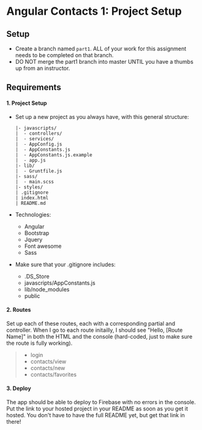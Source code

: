 # Angular Contacts 1: Project Setup

## Setup

* Create a branch named ```part1```.  ALL of your work for this assignment needs to be completed on that branch.  
* DO NOT merge the part1 branch into master UNTIL you have a thumbs up from an instructor.

## Requirements

####  1.  Project Setup
* Set up a new project as you always have, with this general structure:
  ```
  |- javascripts/
  |  - controllers/
  |  - services/
  |  - AppConfig.js
  |  - AppConstants.js
  |  - AppConstants.js.example
  |  - app.js
  |- lib/
  |  - Gruntfile.js
  |- sass/
  |  - main.scss
  |- styles/
  | .gitignore
  | index.html
  | README.md
  ```
* Technologies:
  * Angular
  * Bootstrap
  * Jquery
  * Font awesome
  * Sass

* Make sure that your .gitignore includes:
  * .DS_Store
  * javascripts/AppConstants.js
  * lib/node_modules
  * public


####  2. Routes

Set up each of these routes, each with a corresponding partial and controller. When I go to each route initailly, I should see "Hello, [Route Name]" in both the HTML and the console (hard-coded, just to make sure the route is fully working).
 > * login
 > * contacts/view
 > * contacts/new
 > * contacts/favorites

####  3. Deploy

The app should be able to deploy to Firebase with no errors in the console. Put the link to your hosted project in your README as soon as you get it hosted. You don't have to have the full README yet, but get that link in there!
